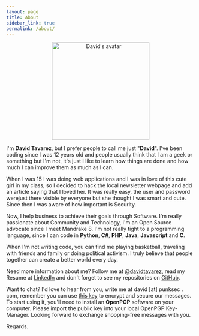 ```yaml
---
layout: page
title: About
sidebar_link: true
permalink: /about/
---
```

<p align="center"><img src="https://raw.githubusercontent.com/davidtavarez/davidtavarez.github.io/master/_images/avatar.png" width="260" alt="David's avatar"/></p>

I'm **David Tavarez**, but I prefer people to call me just "**David**". I've been coding since I was 12 years old and people usually think that I am a geek or something but I'm not, it's just I like to learn how things are done and how much I can improve them as much as I can.

When I was 15 I was doing web applications and I was in love of this cute girl in my class, so I decided to hack the local newsletter webpage and add an article saying that I loved her. It was really easy, the user and password werejust there visible by everyone but she thought I was smart and cute. Since then I was aware of how important is Security.

Now, I help business to achieve their goals through Software. I'm really passionate about Community and Technology, I'm an Open Source advocate since I meet Mandrake 8. I'm not really tight to a programming language, since I can code in **Python**, **C#**, **PHP**, **Java**, **Javascript** and **C**.

When I'm not writing code, you can find me playing basketball, traveling with friends and family or doing political activism. I truly believe that people together can create a better world every day.

Need more information about me? Follow me at [@davidtavarez](https://twitter.com/davidtavarez), read my Resume at [LinkedIn](https://www.linkedin.com/in/davidtavarez) and   don't forget to see my repositories on [GitHub](https://github.com/davidtavarez).

Want to chat? I'd love to hear from you, write me at david [at] punksec . com, remember you can use [this key](https://github.com/davidtavarez/davidtavarez.github.io/blob/master/DavidTavarezEDCCD61EPublic.asc) to encrypt and secure our messages. To start using it, you'll need to install an **OpenPGP** software on your computer. Please import the public key into your local OpenPGP Key-Manager. Looking forward to exchange snooping-free messages with you.

Regards.